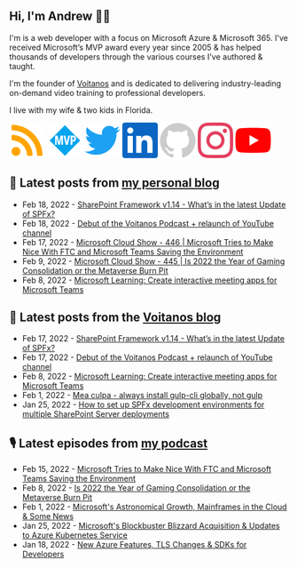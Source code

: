 ## Hi, I'm Andrew 👋🏼

I'm is a web developer with a focus on Microsoft Azure & Microsoft 365. I've received Microsoft’s MVP award every year since 2005 & has helped thousands of developers through the various courses I've authored & taught.

I'm the founder of [Voitanos](https://www.voitanos.io) and is dedicated to delivering industry-leading on-demand video training to professional developers.

I live with my wife & two kids in Florida.

[![](./images/rss.svg)](https://www.andrewconnell.com)
[![](./images/mvp.svg)](https://mvp.microsoft.com/en-us/PublicProfile/21083?fullName=Andrew%20Connell)
[![](./images/twitter.svg)](https://www.twitter.com/andrewconnell)
[![](./images/linkedin.svg)](https://www.linkedin.com/in/andrewconnell)
[![](./images/github.svg)](https://www.github.com/andrewconnell)
[![](./images/instagram.svg)](https://www.instagram.com/andrewconnell1)
[![](./images/youtube.svg)](https://www.youtube.com/user/jaconnell)

## 📘 Latest posts from [my personal blog](https://www.andrewconnell.com)
<!-- MYBLOG-POST-LIST:START -->
- Feb 18, 2022 - [SharePoint Framework v1.14 - What’s in the latest Update of SPFx?](https://www.andrewconnell.com/blog/sharepoint-framework-v1-14-whats-in-latest-update-of-spfx/)
- Feb 18, 2022 - [Debut of the Voitanos Podcast + relaunch of YouTube channel](https://www.andrewconnell.com/blog/debut-voitanos-podcast-voitanos-tv-youtube-channel/)
- Feb 17, 2022 - [Microsoft Cloud Show - 446 | Microsoft Tries to Make Nice With FTC and Microsoft Teams Saving the Environment](https://www.andrewconnell.com/blog/mscloudshow-446-microsoft-try-to-make-nice-with-ftc-and-teams-saving-the-environment/)
- Feb 9, 2022 - [Microsoft Cloud Show - 445 | Is 2022 the Year of Gaming Consolidation or the Metaverse Burn Pit](https://www.andrewconnell.com/blog/mscloudshow-445-is-2022-the-year-of-gaming-consolidation-or-the-metaverse-burn-pit/)
- Feb 8, 2022 - [Microsoft Learning: Create interactive meeting apps for Microsoft Teams](https://www.andrewconnell.com/blog/mslearning-msteams-meetings-apps/)<!-- MYBLOG-POST-LIST:END -->

## 📙 Latest posts from the [Voitanos blog](https://www.voitanos.io/blog)
<!-- VOITANOSBLOG-POST-LIST:START -->
- Feb 17, 2022 - [SharePoint Framework v1.14 - What’s in the latest Update of SPFx?](https://www.voitanos.io/blog/sharepoint-framework-v1-14-whats-in-latest-update-of-spfx/)
- Feb 17, 2022 - [Debut of the Voitanos Podcast + relaunch of YouTube channel](https://www.voitanos.io/blog/debut-voitanos-podcast-voitanos-tv-youtube-channel/)
- Feb 8, 2022 - [Microsoft Learning: Create interactive meeting apps for Microsoft Teams](https://www.voitanos.io/blog/mslearning-msteams-meetings-apps/)
- Feb 1, 2022 - [Mea culpa - always install gulp-cli globally, not gulp](https://www.voitanos.io/blog/mea-culpa-always-install-gulp-cli-globally-not-gulp/)
- Jan 25, 2022 - [How to set up SPFx development environments for multiple SharePoint Server deployments](https://www.voitanos.io/blog/how-to-setup-sharepoint-framework-development-environment-for-multiple-sharepoint-server-deployments/)<!-- VOITANOSBLOG-POST-LIST:END -->

## 🎙 Latest episodes from [my podcast](https://www.microsoftcloudshow.com)
<!-- MSCLOUDSHOWBLOG-POST-LIST:START -->
- Feb 15, 2022 - [Microsoft Tries to Make Nice With FTC and Microsoft Teams Saving the Environment](https://www.microsoftcloudshow.com/podcast/Episodes/446-microsoft-try-to-make-nice-with-ftc-and-teams-saving-the-environment/)
- Feb 8, 2022 - [Is 2022 the Year of Gaming Consolidation or the Metaverse Burn Pit](https://www.microsoftcloudshow.com/podcast/Episodes/445-is-2022-the-year-of-gaming-consolidation-or-the-metaverse-burn-pit/)
- Feb 1, 2022 - [Microsoft&#39;s Astronomical Growth, Mainframes in the Cloud &amp; Some News](https://www.microsoftcloudshow.com/podcast/Episodes/444-microsofts-astronomical-growth-mainframes-in-the-cloud-some-news/)
- Jan 25, 2022 - [Microsoft&#39;s Blockbuster Blizzard Acquisition &amp; Updates to Azure Kubernetes Service](https://www.microsoftcloudshow.com/podcast/Episodes/443-microsofts-blockbuster-blizzard-acquisition-updates-azure-kubernetes-service/)
- Jan 18, 2022 - [New Azure Features, TLS Changes &amp; SDKs for Developers](https://www.microsoftcloudshow.com/podcast/Episodes/442-new-azure-features-tls-changes-sdks-for-developers/)<!-- MSCLOUDSHOWBLOG-POST-LIST:END -->
